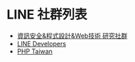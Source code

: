# LINE 社群列表

- [資訊安全&程式設計&Web技術 研究社群](list/research)
- [LINE Developers](list/line_dev)
- [PHP Taiwan](list/php_tw)
